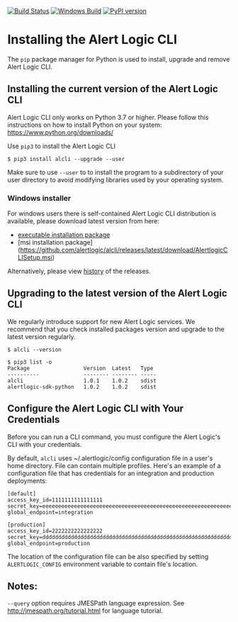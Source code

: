 
[![Build Status](https://github.com/alertlogic/alcli/actions/workflows/release_pypi.yml/badge.svg)](https://github.com/alertlogic/alcli/actions)
[![Windows Build](https://github.com/alertlogic/alcli/actions/workflows/windows_build.yml/badge.svg)](https://github.com/alertlogic/alcli/actions)
[![PyPI version](https://badge.fury.io/py/alcli.svg)](https://badge.fury.io/py/alcli)

# Installing the Alert Logic CLI
The `pip` package manager for Python is used to install, upgrade and remove Alert Logic CLI.

## **Installing the current version of the Alert Logic CLI**

Alert Logic CLI only works on Python 3.7 or higher. 
Please follow this instructions on how to install Python on your system: <https://www.python.org/downloads/>


Use `pip3` to install the Alert Logic CLI

    $ pip3 install alcli --upgrade --user


Make sure to use `--user` to to install the program to a subdirectory of your user directory to avoid modifying libraries used by your operating system.

### Windows installer

For windows users there is self-contained Alert Logic CLI distribution is available, please download latest version from here: 
* [executable installation package](https://github.com/alertlogic/alcli/releases/latest/download/AlertlogicCLISetup.exe)
* [msi installation package] (https://github.com/alertlogic/alcli/releases/latest/download/AlertlogicCLISetup.msi)

Alternatively, please view [history](https://github.com/alertlogic/alcli/releases/) of the releases. 

## **Upgrading to the latest version of the Alert Logic CLI**
We regularly introduce support for new Alert Logic services.
We recommend that you check installed packages version and upgrade to the latest version regularly.

    $ alcli --version
    
	$ pip3 list -o
	Package    				Version  Latest   Type 
	---------- 				-------- -------- -----
	alcli     				1.0.1 	 1.0.2 	  sdist
	alertlogic-sdk-python   1.0.2 	 1.0.2    sdist
	
## Configure the Alert Logic CLI with Your Credentials
Before you can run a CLI command, you must configure the Alert Logic's CLI with your credentials.

By default, `alcli` uses ~/.alertlogic/config configuration file in a user's home directory. File can contain multiple profiles. Here's an example of a configuration file that has credentials for an integration and production deployments:

    [default]
	access_key_id=1111111111111111
	secret_key=eeeeeeeeeeeeeeeeeeeeeeeeeeeeeeeeeeeeeeeeeeeeeeeeeeeeeeeeeeeeeeee
	global_endpoint=integration
	
	[production]
	access_key_id=2222222222222222
	secret_key=dddddddddddddddddddddddddddddddddddddddddddddddddddddddddddddddd
	global_endpoint=production


The location of the configuration file can be also specified by setting `ALERTLOGIC_CONFIG` environment variable to contain file's location.

## Notes:
`--query` option requires JMESPath language expression. See 
<http://jmespath.org/tutorial.html> for language tutorial.

